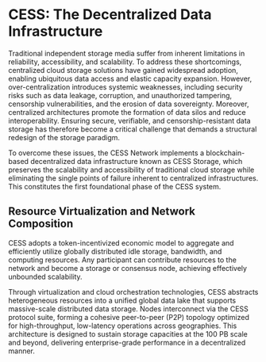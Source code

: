# CESS: The Decentralized Data Infrastructure 

Traditional independent storage media suffer from inherent limitations in reliability, accessibility, and scalability. To address these shortcomings, centralized cloud storage solutions have gained widespread adoption, enabling ubiquitous data access and elastic capacity expansion. However, over-centralization introduces systemic weaknesses, including security risks such as data leakage, corruption, and unauthorized tampering, censorship vulnerabilities, and the erosion of data sovereignty. Moreover, centralized architectures promote the formation of data silos and reduce interoperability. Ensuring secure, verifiable, and censorship-resistant data storage has therefore become a critical challenge that demands a structural redesign of the storage paradigm.

To overcome these issues, the CESS Network implements a blockchain-based decentralized data infrastructure known as CESS Storage, which preserves the scalability and accessibility of traditional cloud storage while eliminating the single points of failure inherent to centralized infrastructures. This constitutes the first foundational phase of the CESS system.

## Resource Virtualization and Network Composition

CESS adopts a token-incentivized economic model to aggregate and efficiently utilize globally distributed idle storage, bandwidth, and computing resources. Any participant can contribute resources to the network and become a storage or consensus node, achieving effectively unbounded scalability.

Through virtualization and cloud orchestration technologies, CESS abstracts heterogeneous resources into a unified global data lake that supports massive-scale distributed data storage. Nodes interconnect via the CESS protocol suite, forming a cohesive peer-to-peer (P2P) topology optimized for high-throughput, low-latency operations across geographies. This architecture is designed to sustain storage capacities at the 100 PB scale and beyond, delivering enterprise-grade performance in a decentralized manner.


<!--
- [Identification](identification.md)
- [Consistency Guarantee](consensus-security.md)
- [Node Discovery](node-discovery.md)
- [Message Protocol](message-protocol.md)
- [Storage Method](storage-method.md)
-->

